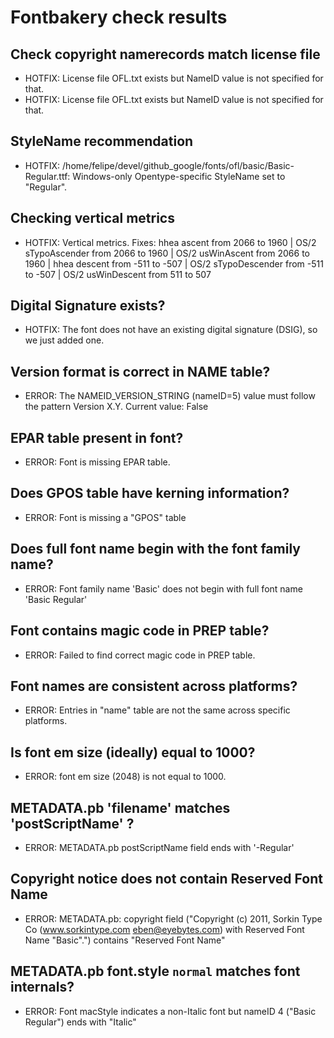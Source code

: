 # Fontbakery check results
## Check copyright namerecords match license file
* HOTFIX: License file OFL.txt exists but NameID value is not specified for that.
* HOTFIX: License file OFL.txt exists but NameID value is not specified for that.

## StyleName recommendation
* HOTFIX: /home/felipe/devel/github_google/fonts/ofl/basic/Basic-Regular.ttf: Windows-only Opentype-specific StyleName set to "Regular".

## Checking vertical metrics
* HOTFIX: Vertical metrics. Fixes: hhea ascent from 2066 to 1960 | OS/2 sTypoAscender from 2066 to 1960 | OS/2 usWinAscent from 2066 to 1960 | hhea descent from -511 to -507 | OS/2 sTypoDescender from -511 to -507 | OS/2 usWinDescent from 511 to 507

## Digital Signature exists?
* HOTFIX: The font does not have an existing digital signature (DSIG), so we just added one.

## Version format is correct in NAME table?
* ERROR: The NAMEID_VERSION_STRING (nameID=5) value must follow the pattern Version X.Y. Current value: False

## EPAR table present in font?
* ERROR: Font is missing EPAR table.

## Does GPOS table have kerning information?
* ERROR: Font is missing a "GPOS" table

## Does full font name begin with the font family name?
* ERROR: Font family name 'Basic' does not begin with full font name 'Basic Regular'

## Font contains magic code in PREP table?
* ERROR: Failed to find correct magic code in PREP table.

## Font names are consistent across platforms?
* ERROR: Entries in "name" table are not the same across specific platforms.

## Is font em size (ideally) equal to 1000?
* ERROR: font em size (2048) is not equal to 1000.

## METADATA.pb 'filename' matches 'postScriptName' ?
* ERROR: METADATA.pb postScriptName field ends with '-Regular'

## Copyright notice does not contain Reserved Font Name
* ERROR: METADATA.pb: copyright field ("Copyright (c) 2011, Sorkin Type Co (www.sorkintype.com eben@eyebytes.com) with Reserved Font Name "Basic".") contains "Reserved Font Name"

## METADATA.pb font.style `normal` matches font internals?
* ERROR: Font macStyle indicates a non-Italic font but nameID 4 ("Basic Regular") ends with "Italic"

